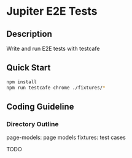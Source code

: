 # Jupiter E2E Tests #

## Description ##
Write and run E2E tests with testcafe

## Quick Start ##
```bash
npm install
npm run testcafe chrome ./fixtures/*
```

## Coding Guideline ##

### Directory Outline ###
page-models: page models
fixtures: test cases

TODO
